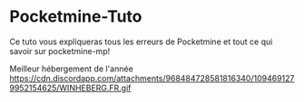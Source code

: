 # Pocketmine-Tuto
Ce tuto vous expliqueras tous les erreurs de Pocketmine et tout ce qui savoir sur pocketmine-mp!

Meilleur hébergement de l'année 
https://cdn.discordapp.com/attachments/968484728581816340/1094691279952154625/WINHEBERG.FR.gif
